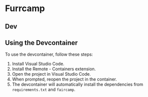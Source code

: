# Furrcamp

## Dev

## Using the Devcontainer

To use the devcontainer, follow these steps:

1. Install Visual Studio Code.
2. Install the Remote - Containers extension.
3. Open the project in Visual Studio Code.
4. When prompted, reopen the project in the container.
5. The devcontainer will automatically install the dependencies from `requirements.txt` and `faircamp`.
